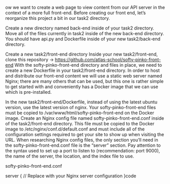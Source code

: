 ow we want to create a web page to view content from our API server in the context of a more full front-end. Before creating our front end, let’s reorganize this project a bit in our task2 directory.

Create a new directory named back-end inside of your task2 directory.
Move all of the files currently in task2 inside of the new back-end directory.
You should have api.py and Dockerfile inside of your new task2/back-end directory.

Create a new task2/front-end directory
Inside your new task2/front-end, clone this repository -> https://github.com/atlas-school/softy-pinko-front-end
With the softy-pinko-front-end directory and files in place, we need to create a new Dockerfile in your task2/front-end directory. In order to host and distribute our front-end content we will use a static web server named Nginx; there are many others that can be used, but this one is rather simple to get started with and conveniently has a Docker image that we can use which is pre-installed.

In the new task2/front-end/Dockerfile, instead of using the latest ubuntu version, use the latest version of nginx.
Your softy-pinko-front-end files must be copied to /var/www/html/softy-pinko-front-end on the Docker image.
Create an Nginx config file named softy-pinko-front-end.conf inside of the task2/front-end directory. This file must be copied to the Docker image to /etc/nginx/conf.d/default.conf and must include all of the configuration settings required to get your site to show up when visiting the URL.
When researching Nginx config files, the only section you’ll need in the softy-pinko-front-end.conf file is the “server” section. Pay attention to the syntax used to set up a port to listen to (recommendation: port 9000), the name of the server, the location, and the index file to use.

softy-pinko-front-end.conf

server {
// Replace with your Nginx server configuration
}code 